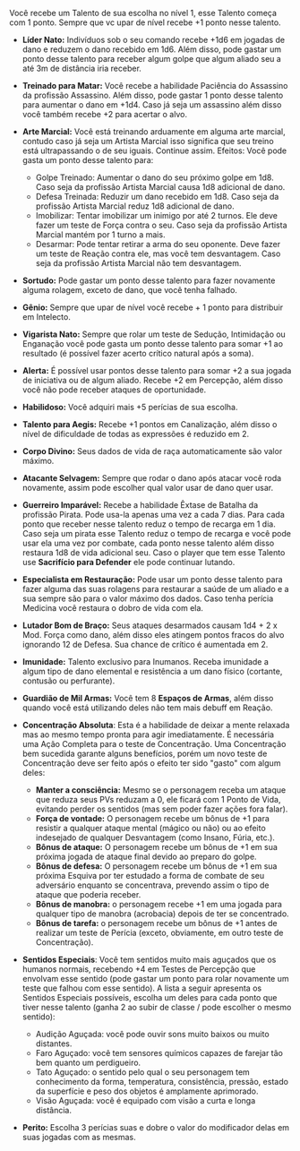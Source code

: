 Você recebe um Talento de sua escolha no nível 1, esse Talento começa com 1 ponto. Sempre que vc upar de nível recebe +1 ponto nesse talento.

- **Líder Nato:** Indivíduos sob o seu comando recebe +1d6 em jogadas de dano e reduzem o dano recebido em 1d6. Além disso, pode gastar um ponto desse talento para receber algum golpe que algum aliado seu a até 3m de distância iria receber.
	
- **Treinado para Matar:** Você recebe a habilidade Paciência do Assassino da profissão Assassino. Além disso, pode gastar 1 ponto desse talento para aumentar o dano em +1d4. Caso já seja um assassino além disso você também recebe +2 para acertar o alvo.
	
- **Arte Marcial:** Você está treinando arduamente em alguma arte marcial, contudo caso já seja um Artista Marcial isso significa que seu treino está ultrapassando o de seu iguais. Continue assim. Efeitos: Você pode gasta um ponto desse talento para:
	- Golpe Treinado: Aumentar o dano do seu próximo golpe em 1d8. Caso seja da profissão Artista Marcial causa 1d8 adicional de dano.
	- Defesa Treinada: Reduzir um dano recebido em 1d8. Caso seja da profissão Artista Marcial reduz 1d8 adicional de dano.
	- Imobilizar: Tentar imobilizar um inimigo por até 2 turnos. Ele deve fazer um teste de Força contra o seu. Caso seja da profissão Artista Marcial mantém por 1 turno a mais.
	- Desarmar: Pode tentar retirar a arma do seu oponente. Deve fazer um teste de Reação contra ele, mas você tem desvantagem. Caso seja da profissão Artista Marcial não tem desvantagem.
	
- **Sortudo:** Pode gastar um ponto desse talento para fazer novamente alguma rolagem, exceto de dano, que você tenha falhado.
	
- **Gênio:** Sempre que upar de nível você recebe + 1 ponto para distribuir em Intelecto.
	
- **Vigarista Nato:** Sempre que rolar um teste de Sedução, Intimidação ou Enganação você pode gasta um ponto desse talento para somar +1 ao resultado (é possível fazer acerto crítico natural após a soma).
	
- **Alerta:** É possível usar pontos desse talento para somar +2 a sua jogada de iniciativa ou de algum aliado. Recebe +2 em Percepção, além disso você não pode receber ataques de oportunidade.
	
- **Habilidoso:** Você adquiri mais +5 perícias de sua escolha.
	
- **Talento para Aegis:** Recebe +1 pontos em Canalização, além disso o nível de dificuldade de todas as expressões é reduzido em 2.
	
- **Corpo Divino:** Seus dados de vida de raça automaticamente são valor máximo.
	
- **Atacante Selvagem:** Sempre que rodar o dano após atacar você roda novamente, assim pode escolher qual valor usar de dano quer usar.
	
- **Guerreiro Imparável:** Recebe a habilidade Êxtase de Batalha da profissão Pirata. Pode usa-la apenas uma vez a cada 7 dias. Para cada ponto que receber nesse talento reduz o tempo de recarga em 1 dia. Caso seja um pirata esse Talento reduz o tempo de recarga e você pode usar ela uma vez por combate, cada ponto nesse talento além disso restaura 1d8 de vida adicional seu. Caso o player que tem esse Talento use **Sacrifício para Defender** ele pode continuar lutando.
	
- **Especialista em Restauração:** Pode usar um ponto desse talento para fazer alguma das suas rolagens para restaurar a saúde de um aliado e a sua sempre são para o valor máximo dos dados. Caso tenha perícia Medicina você restaura o dobro de vida com ela.
	
- **Lutador Bom de Braço:** Seus ataques desarmados causam 1d4 + 2 x Mod. Força como dano, além disso eles atingem pontos fracos do alvo ignorando 12 de Defesa. Sua chance de crítico é aumentada em 2.
	
- **Imunidade:** Talento exclusivo para Inumanos. Receba imunidade a algum tipo de dano elemental e resistência a um dano físico (cortante, contusão ou perfurante).
	
- **Guardião de Mil Armas:** Você tem 8 **Espaços de Armas**, além disso quando você está utilizando deles não tem mais debuff em Reação.
	
- **Concentração Absoluta**: Esta é a habilidade de deixar a mente relaxada mas ao mesmo tempo pronta para agir imediatamente. É necessária uma Ação Completa para o teste de Concentração. Uma Concentração bem sucedida garante alguns benefícios, porém um novo teste de Concentração deve ser feito após o efeito ter sido "gasto" com algum deles: 
	- **Manter a consciência:** Mesmo se o personagem receba um ataque que reduza seus PVs reduzam a 0, ele ficará com 1 Ponto de Vida, evitando perder os sentidos (mas sem poder fazer ações fora falar). 
	- **Força de vontade:** O personagem recebe um bônus de +1 para resistir a qualquer ataque mental (mágico ou não) ou ao efeito indesejado de qualquer Desvantagem (como Insano, Fúria, etc.). 
	- **Bônus de ataque:** O personagem recebe um bônus de +1 em sua próxima jogada de ataque final devido ao preparo do golpe. 
	- **Bônus de defesa:** O personagem recebe um bônus de +1 em sua próxima Esquiva por ter estudado a forma de combate de seu adversário enquanto se concentrava, prevendo assim o tipo de ataque que poderia receber. 
	- **Bônus de manobra:** o personagem recebe +1 em uma jogada para qualquer tipo de manobra (acrobacia) depois de ter se concentrado. 
	- **Bônus de tarefa:** o personagem recebe um bônus de +1 antes de realizar um teste de Perícia (exceto, obviamente, em outro teste de Concentração).
	
- **Sentidos Especiais**: Você tem sentidos muito mais aguçados que os humanos normais, recebendo +4 em Testes de Percepção que envolvam esse sentido (pode gastar um ponto para rolar novamente um teste que falhou com esse sentido). A lista a seguir apresenta os Sentidos Especiais possíveis, escolha um deles para cada ponto que tiver nesse talento (ganha 2 ao subir de classe / pode escolher o mesmo sentido):
	
	- Audição Aguçada: você pode ouvir sons muito baixos ou muito distantes.
	- Faro Aguçado: você tem sensores químicos capazes de farejar tão bem quanto um perdigueiro.
	- Tato Aguçado: o sentido pelo qual o seu personagem tem conhecimento da forma, temperatura, consistência, pressão, estado da superfície e peso dos objetos é amplamente aprimorado.
	- Visão Aguçada: você é equipado com visão a curta e longa distância.
	
- **Perito:** Escolha 3 perícias suas e dobre o valor do modificador delas em suas jogadas com as mesmas.